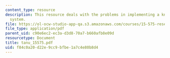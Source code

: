 ```yaml
---
content_type: resource
description: This resource deals with the problems in implementing a knowledge management
  system.
file: https://ol-ocw-studio-app-qa.s3.amazonaws.com/courses/15-575-research-seminar-in-it-and-organizations-economic-perspectives-spring-2004/f84c0a20d22e9cc9bfbe1a7c4e80b8d4_tanu_15575.pdf
file_type: application/pdf
parent_uid: c90e6ec2-ec3a-d3d8-70a7-b660afb8e09d
resourcetype: Document
title: tanu_15575.pdf
uid: f84c0a20-d22e-9cc9-bfbe-1a7c4e80b8d4
---
```

